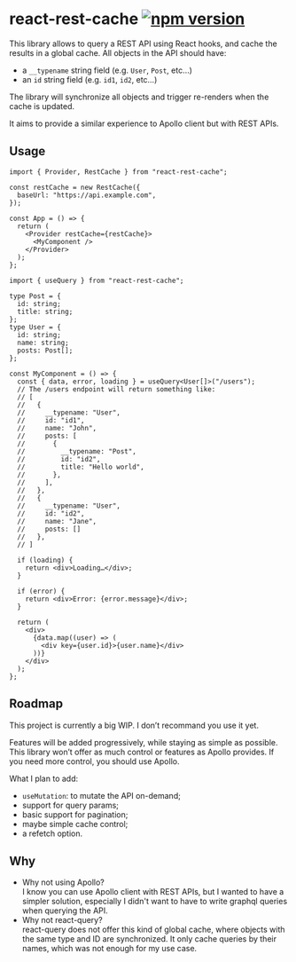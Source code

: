 # react-rest-cache [![npm version](https://badge.fury.io/js/react-rest-cache.svg)](https://badge.fury.io/js/react-rest-cache)

This library allows to query a REST API using React hooks, and cache the results in a global cache.
All objects in the API should have:

- a `__typename` string field (e.g. `User`, `Post`, etc…)
- an `id` string field (e.g. `id1`, `id2`, etc…)

The library will synchronize all objects and trigger re-renders when the cache is updated.

It aims to provide a similar experience to Apollo client but with REST APIs.

## Usage

```tsx
import { Provider, RestCache } from "react-rest-cache";

const restCache = new RestCache({
  baseUrl: "https://api.example.com",
});

const App = () => {
  return (
    <Provider restCache={restCache}>
      <MyComponent />
    </Provider>
  );
};
```

```tsx
import { useQuery } from "react-rest-cache";

type Post = {
  id: string;
  title: string;
};
type User = {
  id: string;
  name: string;
  posts: Post[];
};

const MyComponent = () => {
  const { data, error, loading } = useQuery<User[]>("/users");
  // The /users endpoint will return something like:
  // [
  //   {
  //     __typename: "User",
  //     id: "id1",
  //     name: "John",
  //     posts: [
  //       {
  //         __typename: "Post",
  //         id: "id2",
  //         title: "Hello world",
  //       },
  //     ],
  //   },
  //   {
  //     __typename: "User",
  //     id: "id2",
  //     name: "Jane",
  //     posts: []
  //   },
  // ]

  if (loading) {
    return <div>Loading…</div>;
  }

  if (error) {
    return <div>Error: {error.message}</div>;
  }

  return (
    <div>
      {data.map((user) => (
        <div key={user.id}>{user.name}</div>
      ))}
    </div>
  );
};
```

## Roadmap

This project is currently a big WIP. I don’t recommand you use it yet.

Features will be added progressively, while staying as simple as possible. This library won’t offer as much control or features as Apollo provides. If you need more control, you should use Apollo.

What I plan to add:

- `useMutation`: to mutate the API on-demand;
- support for query params;
- basic support for pagination;
- maybe simple cache control;
- a refetch option.

## Why

- Why not using Apollo?  
  I know you can use Apollo client with REST APIs, but I wanted to have a simpler solution, especially I didn't want to have to write graphql queries when querying the API.
- Why not react-query?  
  react-query does not offer this kind of global cache, where objects with the same type and ID are synchronized. It only cache queries by their names, which was not enough for my use case.
